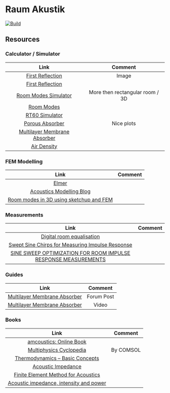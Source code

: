 # Raum Akustik

[![Build](https://github.com/tobanteAudio/RaumAkustik/actions/workflows/build.yml/badge.svg)](https://github.com/tobanteAudio/RaumAkustik/actions/workflows/build≈.yml)

## Resources

### Calculator / Simulator

|                                                     Link                                                     |             Comment             |
| :----------------------------------------------------------------------------------------------------------: | :-----------------------------: |
| [First Reflection](https://www.audiosciencereview.com/forum/index.php?attachments/1611427198529-gif.107974/) |              Image              |
|                    [First Reflection](https://www.acoustic.ua/forms/calculator4.en.html#)                    |                                 |
|                              [Room Modes Simulator](https://roomresponse.com/)                               | More then rectangular room / 3D |
|                               [Room Modes](https://amcoustics.com/tools/amroc)                               |                                 |
|                        [RT60 Simulator](https://amcoustics.com/tools/amrev/#/diagram)                        |                                 |
|                 [Porous Absorber](http://www.whealy.com/acoustics/PA_Calculator/index.html)                  |           Nice plots            |
|                  [Multilayer Membrane Absorber](http://www.acousticmodelling.com/multi.php)                  |                                 |
|                      [Air Density](https://www.omnicalculator.com/physics/air-density)                       |                                 |

### FEM Modelling

|                                         Link                                         | Comment |
| :----------------------------------------------------------------------------------: | :-----: |
|                    [Elmer](https://github.com/ElmerCSC/elmerfem)                     |         |
| [Acoustics Modelling Blog](https://computational-acoustics.gitlab.io/website/posts/) |         |
|     [Room modes in 3D using sketchup and FEM](https://blog.kaistale.com/?p=1768)     |         |

### Measurements

|                                                            Link                                                            | Comment |
| :------------------------------------------------------------------------------------------------------------------------: | :-----: |
|            [Digital room equalisation](http://www.audiosignal.co.uk/Resources/Digital_room_equalisation_A4.pdf)            |         |
| [Swept Sine Chirps for Measuring Impulse Response](https://thinksrs.com/downloads/pdfs/applicationnotes/SR1_SweptSine.pdf) |         |
|    [SINE SWEEP OPTIMIZATION FOR ROOM IMPULSE RESPONSE MEASUREMENTS](https://odeon.dk/pdf/fa2020_sweepoptimization.pdf)     |         |

### Guides

|                                                                   Link                                                                    |  Comment   |
| :---------------------------------------------------------------------------------------------------------------------------------------: | :--------: |
| [Multilayer Membrane Absorber](https://gearspace.com/board/bass-traps-acoustic-panels-foam-etc/743040-tims-limp-mass-bass-absorbers.html) | Forum Post |
|                                [Multilayer Membrane Absorber](https://www.youtube.com/watch?v=WqnA4qpaaNQ)                                |   Video    |

### Books

|                                                            Link                                                             |  Comment  |
| :-------------------------------------------------------------------------------------------------------------------------: | :-------: |
|                             [amcoustics: Online Book](https://amcoustics.com/articles/thesis/1)                             |           |
|                               [Multiphysics Cyclopedia](https://www.comsol.com/multiphysics)                                | By COMSOL |
|      [Thermodynamics – Basic Concepts](https://durhamcollege.ca/wp-content/uploads/Thermodynamics-Basic-Concepts.pdf)       |           |
|            [Acoustic Impedance](https://www4.uwsp.edu/physastr/kmenning/Phys115/Link5-09_acoustic_impedance.pdf)            |           |
| [Finite Element Method for Acoustics](https://citeseerx.ist.psu.edu/viewdoc/download?doi=10.1.1.740.4745&rep=rep1&type=pdf) |           |
|   [Acoustic impedance, intensity and power](https://www.animations.physics.unsw.edu.au/jw/sound-impedance-intensity.htm)    |           |
